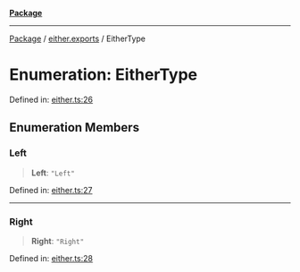 [**Package**](../../README.md)

***

[Package](../../modules.md) / [either.exports](../README.md) / EitherType

# Enumeration: EitherType

Defined in: [either.ts:26](https://github.com/AlexXanderGrib/monads-io/blob/d65e47796764202dffd7314b61c2ea9cedbb26e8/src/either.ts#L26)

## Enumeration Members

### Left

> **Left**: `"Left"`

Defined in: [either.ts:27](https://github.com/AlexXanderGrib/monads-io/blob/d65e47796764202dffd7314b61c2ea9cedbb26e8/src/either.ts#L27)

***

### Right

> **Right**: `"Right"`

Defined in: [either.ts:28](https://github.com/AlexXanderGrib/monads-io/blob/d65e47796764202dffd7314b61c2ea9cedbb26e8/src/either.ts#L28)
